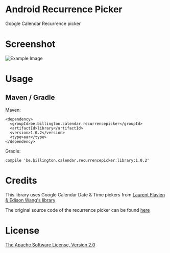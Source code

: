 Android Recurrence Picker
=========================

Google Calendar Recurrence picker

Screenshot
==========

![Example Image][1]


Usage
=====

Maven / Gradle
--------------

Maven:

    <dependency>
      <groupId>be.billington.calendar.recurrencepicker</groupId>
      <artifactId>library</artifactId>
      <version>1.0.2</version>
      <type>aar</type>
    </dependency>
	
	
Gradle:

	compile 'be.billington.calendar.recurrencepicker:library:1.0.2'


Credits
=======

 This library uses Google Calendar Date & Time pickers from [Laurent Flavien & Edison Wang's library][2] 

 The original source code of the recurrence picker can be found [here][3]

License
=======

 [The Apache Software License, Version 2.0][4]


 [1]: https://raw2.github.com/Shusshu/Android-RecurrencePicker/master/screenshots/recurrence-picker.png
 [2]: https://github.com/flavienlaurent/datetimepicker
 [3]: https://github.com/android/platform_packages_apps_calendar/tree/master/src/com/android/calendar
 [4]: http://www.apache.org/licenses/LICENSE-2.0.txt
